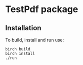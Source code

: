 # TestPdf package

## Installation

To build, install and run use:

    birch build
    birch install
    ./run
